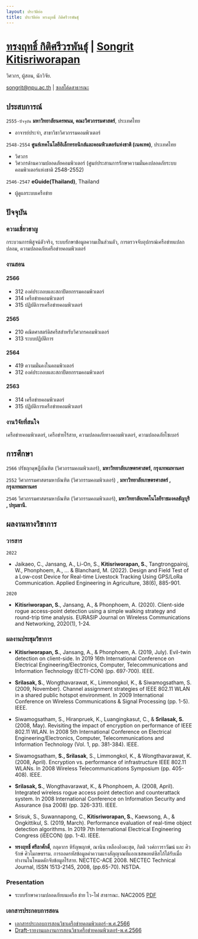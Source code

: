 ```yaml
---
layout: ประวัติย่อ
title: ประวัติย่อ ทรงฤทธิ์ กิติศรีวรพันธุ์ 
---
```

# [ทรงฤทธิ์ กิติศรีวรพันธุ์](README-th.md) | [Songrit Kitisriworapan](README.md)  
วิศวกร, ผู้สอน, นักวิจัย.

<div id="webaddress">
<a href="songrit@npu.ac.th">songrit@npu.ac.th</a>
| <a href="https://github.com/songritk">ซอสโค้ดสาธารณะ</a>
</div>

## ประสบการณ์

`2555-ปัจจุบัน`
__มหาวิทยาลัยนครพนม, คณะวิศวกรรมศาสตร์__, ประเทศไทย
- อาจารย์ประจำ, สาขาวิชาวิศวกรรมคอมพิวเตอร์

`2548-2554`
__ศูนย์เทคโนโลยีอิเล็กทรอนิกส์และคอมพิวเตอร์แห่งชาติ (เนคเทค)__, ประเทศไทย
- วิศวกร 
- วิศวกรด้านความปลอดภัยคอมพิวเตอร์ (ศูนย์ประสานการรักษาความมั่นคงปลอดภัยระบบคอมพิวเตอร์แห่งชาติ  2548-2552)
  
`2546-2547`
__eGuide(Thailand)__, Thailand
- ผู้ดูแลระบบเครือข่าย

## ปัจจุบัน
### ความเชี่ยวชาญ

กระบวนการพิสูจน์ตัวจริง, ระบบรักษาข้อมูลความเป็นส่วนตัว, การตรวจจับอุปกรณ์เครือข่ายแปลกปลอม, ความปลอดภัยเครือข่ายคอมพิวเตอร์
### งานสอน

#### 2566

- 312 องค์ประกอบและสถาปัตยกรรมคอมพิวเตอร์
- 314 เครือข่ายคอมพิวเตอร์
- 315 ปฏิบัติการเครือข่ายคอมพิวเตอร์
 
#### 2565
- 210 คณิตศาสตร์ดิสครีสสำหรับวิศวกรคอมพิวเตอร์
- 313 ระบบปฏิบัติการ

#### 2564
- 419 ความมั่นคงในคอมพิวเตอร์
- 312 องค์ประกอบและสถาปัตยกรรมคอมพิวเตอร์
#### 2563
- 314 เครือข่ายคอมพิวเตอร์
- 315 ปฏิบัติการเครือข่ายคอมพิวเตอร์
### งานวิจัยที่สนใจ

เครือข่ายคอมพิวเตอร์, เครือข่ายไร้สาย, ความปลอดภัยทางคอมพิวเตอร์, ความปลอดภัยไซเบอร์

## การศึกษา

`2566`
ปรัชญาดุษฎีบัณฑิต (วิศวกรรมคอมพิวเตอร์),
__มหาวิทยาลัยเกษตรศาสตร์, กรุงเทพมหานคร__

`2552`
วิศวกรรมศาสตรมหาบัณฑิต (วิศวกรรมคอมพิวเตอร์) ,
__มหาวิทยาลัยเกษตรศาสตร์ , กรุงเทพมหานคร__

`2546`
วิศวกรรมศาสตรมหาบัณฑิต (วิศวกรรมคอมพิวเตอร์),
__มหาวิทยาลัยเทคโนโลยีราชมงคลธัญบุรี , ปทุมธานี.__

## ผลงานทางวิชาการ

<!-- A list is also available [online](https://scholar.google.co.uk/scholar?hl=en&as_sdt=0%2C5&q=Songrit+srilasak&btnG=) -->
<!-- A list is also available [online](https://scholar.google.co.uk/scholar?hl=en&as_sdt=0%2C5&q=Songrit+kitisriworapan&btnG=) -->
### วารสาร

`2022`
- Jaikaeo, C., Jansang, A., Li-On, S., __Kitisriworapan, S.__, Tangtrongpairoj, W., Phonphoem, A., ... & Blanchard, M. (2022). Design and Field Test of a Low-cost Device for Real-time Livestock Tracking Using GPS/LoRa Communication. Applied Engineering in Agriculture, 38(6), 885-901.

`2020`
- __Kitisriworapan, S.__, Jansang, A., & Phonphoem, A. (2020). Client-side rogue access-point detection using a simple walking strategy and round-trip time analysis. EURASIP Journal on Wireless Communications and Networking, 2020(1), 1-24.


### ผลงานประชุมวิชาการ
- __Kitisriworapan, S.__, Jansang, A., & Phonphoem, A. (2019, July). Evil-twin detection on client-side. In 2019 16th International Conference on Electrical Engineering/Electronics, Computer, Telecommunications and Information Technology (ECTI-CON) (pp. 697-700). IEEE.
  
- __Srilasak, S.__, Wongthavarawat, K., Limmongkol, K., & Siwamogsatham, S. (2009, November). Channel assignment strategies of IEEE 802.11 WLAN in a shared public hotspot environment. In 2009 International Conference on Wireless Communications & Signal Processing (pp. 1-5). IEEE.
- Siwamogsatham, S., Hiranpruek, K., Luangingkasut, C., & __Srilasak, S.__ (2008, May). Revisiting the impact of encryption on performance of IEEE 802.11 WLAN. In 2008 5th International Conference on Electrical Engineering/Electronics, Computer, Telecommunications and Information Technology (Vol. 1, pp. 381-384). IEEE.

- Siwamogsatham, __S., Srilasak__, S., Limmongkol, K., & Wongthavarawat, K. (2008, April). Encryption vs. performance of infrastructure IEEE 802.11 WLANs. In 2008 Wireless Telecommunications Symposium (pp. 405-408). IEEE.

- __Srilasak, S.__, Wongthavarawat, K., & Phonphoem, A. (2008, April). Integrated wireless rogue access point detection and counterattack system. In 2008 International Conference on Information Security and Assurance (isa 2008) (pp. 326-331). IEEE.

- Srisuk, S., Suwannapong, C., __Kitisriworapan, S.__, Kaewsong, A., & Ongkittikul, S. (2019, March). Performance evaluation of real-time object detection algorithms. In 2019 7th International Electrical Engineering Congress (iEECON) (pp. 1-4). IEEE.
  
- __ทรงฤทธิ์ ศรีลาศักดิ์__, กฤดากร หิรัญพฤกษ์, ณานิน เหลืองอิงคะสุต, กิตติ วงศ์ถาวราวัฒน์ และ ศิวรักษ์ ศิวโมกษธรรม. การถอดรหัสข้อมูลค่าความแรงสัญญาณที่แอกเซสพอยต์ซิสโก้ได้รับเมื่อทำงานในโหมดดักจับข้อมูลไร้สาย. NECTEC-ACE 2008. NECTEC Technical Journal, ISSN 1513-2145, 2008, (pp.65-70). NSTDA.

### Presentation
- ระบบรักษาความปลอดภัยบนเครือ ข่าย ไว-ไฟ สาธารณะ. NAC2005 [PDF](https://www.nectec.or.th/nac2005/documents/20050328_SecurityTechnology-04_Presentation.pdf)

### เอกสารประกอบการสอน
- [เอกสารประกอบการสอนวิชาเครือข่ายคอมพิวเตอร์-พ.ศ.2566](docs/lecture-note.pdf)
- [Draft-รายงานผลงานการสอนวิชาเครือข่ายคอมพิวเตอร์-พ.ศ.2566](docs/report.pdf)

<!-- ### Footer

Last updated: July 2023 -->


